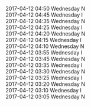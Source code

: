 2017-04-12 04:50 Wednesday  N  
2017-04-12 04:45 Wednesday  I  
2017-04-12 04:35 Wednesday  N  
2017-04-12 04:25 Wednesday  I  
2017-04-12 04:20 Wednesday  N  
2017-04-12 04:15 Wednesday  I  
2017-04-12 04:10 Wednesday  N  
2017-04-12 03:55 Wednesday  I  
2017-04-12 03:45 Wednesday  N  
2017-04-12 03:35 Wednesday  I  
2017-04-12 03:30 Wednesday  N  
2017-04-12 03:25 Wednesday  I  
2017-04-12 03:20 Wednesday  N  
2017-04-12 03:10 Wednesday  I  
2017-04-12 03:05 Wednesday  N  
